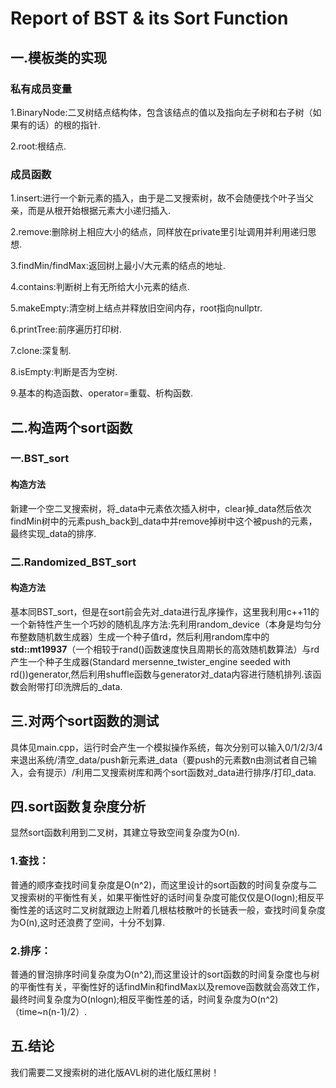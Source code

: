 **Report of BST & its Sort Function**
=====================================

一.模板类的实现
--------

### 私有成员变量

1.BinaryNode:二叉树结点结构体，包含该结点的值以及指向左子树和右子树（如果有的话）的根的指针.

2.root:根结点.

### 成员函数

1.insert:进行一个新元素的插入，由于是二叉搜索树，故不会随便找个叶子当父亲，而是从根开始根据元素大小递归插入.
 
2.remove:删除树上相应大小的结点，同样放在private里引址调用并利用递归思想.

3.findMin/findMax:返回树上最小/大元素的结点的地址.

4.contains:判断树上有无所给大小元素的结点.

5.makeEmpty:清空树上结点并释放旧空间内存，root指向nullptr.

6.printTree:前序遍历打印树.

7.clone:深复制.

8.isEmpty:判断是否为空树.

9.基本的构造函数、operator=重载、析构函数.

二.构造两个sort函数
------------

### 一.BST\_sort

#### 构造方法

新建一个空二叉搜索树，将\_data中元素依次插入树中，clear掉\_data然后依次findMin树中的元素push\_back到\_data中并remove掉树中这个被push的元素，最终实现\_data的排序.

### 二.Randomized\_BST\_sort

#### 构造方法

基本同BST\_sort，但是在sort前会先对\_data进行乱序操作，这里我利用c++11的一个新特性产生一个巧妙的随机乱序方法:先利用random\_device（本身是均匀分布整数随机数生成器）生成一个种子值rd，然后利用random库中的**std::mt19937**（一个相较于rand()函数速度快且周期长的高效随机数算法）与rd产生一个种子生成器(Standard mersenne\_twister\_engine seeded with rd())generator,然后利用shuffle函数与generator对\_data内容进行随机排列.该函数会附带打印洗牌后的\_data.

三.对两个sort函数的测试
--------------

具体见main.cpp，运行时会产生一个模拟操作系统，每次分别可以输入0/1/2/3/4来退出系统/清空\_data/push新元素进\_data（要push的元素数n由测试者自己输入，会有提示）/利用二叉搜索树库和两个sort函数对\_data进行排序/打印\_data.

四.sort函数复杂度分析
-------------

显然sort函数利用到二叉树，其建立导致空间复杂度为O(n).

### 1.查找：

普通的顺序查找时间复杂度是O(n^2)，而这里设计的sort函数的时间复杂度与二叉搜索树的平衡性有关，如果平衡性好的话时间复杂度可能仅仅是O(logn);相反平衡性差的话这时二叉树就跟边上附着几根枯枝散叶的长链表一般，查找时间复杂度为O(n),这时还浪费了空间，十分不划算.

### 2.排序：

普通的冒泡排序时间复杂度为O(n^2),而这里设计的sort函数的时间复杂度也与树的平衡性有关，平衡性好的话findMin和findMax以及remove函数就会高效工作，最终时间复杂度为O(nlogn);相反平衡性差的话，时间复杂度为O(n^2)（time~n(n-1)/2）.

五.结论
----

我们需要二叉搜索树的进化版AVL树的进化版红黑树！